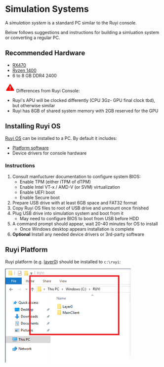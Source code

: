 # Simulation Systems

A _simulation system_ is a standard PC similar to the Ruyi console.

Below follows suggestions and instructions for building a simluation system or converting a regular PC.

## Recommended Hardware

- [RX470](http://www.amd.com/en-us/products/graphics/radeon-rx-series/radeon-rx-480)
- [Ryzen 1400](https://www.amd.com/en/products/cpu/amd-ryzen-5-1400)
- 6 to 8 GB DDR4 2400

![](/docs/img/warning.png) Differences from Ruyi Console:

- Ruyi's APU will be clocked differently (CPU 3Gz- GPU final clock tbd), but otherwise similar
- Ruyi has 8GB of shared system memory with 2GB reserved for the GPU

## Installing Ruyi OS

[Ruyi OS](topics/os.md) can be installed to a PC.  By default it includes:

- [Platform software](topics/layer0.md)
- Device drivers for console hardware

### Instructions

1. Consult manfucturer documentation to configure system BIOS:
    - Enable TPM (either iTPM of dTPM)
    - Enable Intel VT-x / AMD-V (or SVM) virtualization
    - Enable UEFI boot
    - Enable Secure boot
1. Prepare USB drive with at least 6GB space and FAT32 format
1. Copy Ruyi OS files to root of USB drive and unmount once finished
1. Plug USB drive into simulation system and boot from it
    - May need to configure BIOS to boot from USB before HDD
1. A command prompt should appear, wait 20-40 minutes for OS to install
    - Once Windows desktop appears installation is complete
1. __Optional__  Install any needed device drivers or 3rd-party software

## Ruyi Platform

Ruyi platform (e.g. [layer0](topics/layer0.md)) should be installed to `c:\ruyi`:

![](/docs/img/layer0_path.png)
